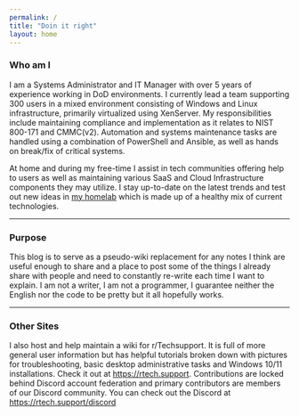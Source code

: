 ```yaml
---
permalink: /
title: "Doin it right"
layout: home
---
```

### Who am I
I am a Systems Administrator and IT Manager with over 5 years of experience working in DoD environments. I currently lead a team supporting 300 users in a mixed environment consisting of Windows and Linux infrastructure, primarily virtualized using XenServer. My responsibilities include maintaining compliance and implementation as it relates to NIST 800-171 and CMMC(v2). Automation and systems maintenance tasks are handled using a combination of PowerShell and Ansible, as well as hands on break/fix of critical systems.

At home and during my free-time I assist in tech communities offering help to users as well as maintaining various SaaS and Cloud Infrastructure components they may utilize.  I stay up-to-date on the latest trends and test out new ideas in [my homelab](/homelab) which is made up of a healthy mix of current technologies.

--- 
### Purpose
This blog is to serve as a pseudo-wiki replacement for any notes I think are useful enough to share and a place to post some of the things I already share with people and need to constantly re-write each time I want to explain. I am not a writer, I am not a programmer, I guarantee neither the English nor the code to be pretty but it all hopefully works.

--- 
### Other Sites
I also host and help maintain a wiki for r/Techsupport. It is full of more general user information but has helpful tutorials broken down with pictures for troubleshooting, basic desktop administrative tasks and Windows 10/11 installations. Check it out at https://rtech.support. Contributions are locked behind Discord account federation and primary contributors are members of our Discord community. You can check out the Discord at https://rtech.support/discord